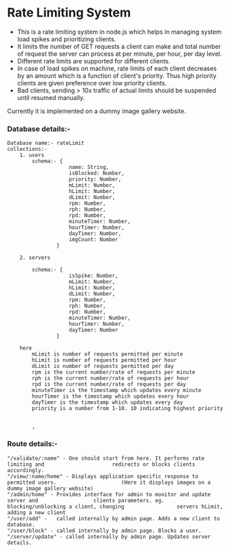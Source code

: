 # Rate Limiting System

- This is a rate limiting system in node.js which helps in managing system load spikes and prioritizing clients. 
- It limits the number of GET requests a client can make and total number of request the server can process at per minute, per hour, per day level.
- Different rate limits are supported for different clients.
- In case of load spikes on machine, rate limits of each client decreases by an amount which is a function of client's priority. Thus high priority clients are given preference over low priority clients.
- Bad clients, sending > 10x traffic of actual limits should be suspended until resumed manually.

Currently it is implemented on a dummy image gallery website.

### Database details:-

	Database name:- rateLimit
	collections:-
		1. users
			schema:- {
						name: String,
						isBlocked: Number,
						priority: Number,
						mLimit: Number,
						hLimit: Number,
						dLimit: Number,
						rpm: Number,
						rph: Number,
						rpd: Number,
						minuteTimer: Number,
						hourTimer: Number,
						dayTimer: Number,
						imgCount: Number
					}
					
		2. servers
		
			schema:- {
						isSpike: Number, 
						mLimit: Number,
						hLimit: Number,
						dLimit: Number,
						rpm: Number,
						rph: Number,
						rpd: Number,
						minuteTimer: Number,
						hourTimer: Number,
						dayTimer: Number
					}
	
		here
			mLimit is number of requests permitted per minute
			hLimit is number of requests permitted per hour
			dLimit is number of requests permitted per day
			rpm is the current number/rate of requests per minute
			rph is the current number/rate of requests per hour
			rpd is the current number/rate of requests per day
			minuteTimer is the timestamp which updates every minute
			hourTimer is the timestamp which updates every hour
			dayTimer is the timestamp which updates every day		
			priority is a number from 1-10. 10 indicating highest priority

			
			, 
### Route details:- 
	
	"/validate/:name" - One should start from here. It performs rate limiting and                      redirects or blocks clients accordingly.
	"/view/:name/home" - Displays application specific response to permitted users.                     (Here it displays images on a dummy image gallery website)
	"/admin/home" - Provides interface for admin to monitor and update server and                  clients parameters. eg. blocking/unblocking a client, changing                 servers hLimit, adding a new client
	"/user/add" -   called internally by admin page. Adds a new client to database.
	"/user/block" - called internally by admin page. Blocks a user.
	"/server/update" - called internally by admin page. Updates server details.
	
			

  